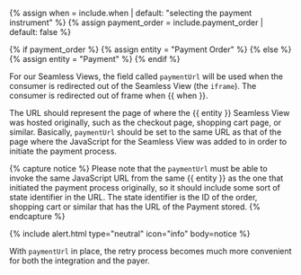 {% assign when = include.when | default: "selecting the payment instrument" %}
{% assign payment_order = include.payment_order | default: false %}

{% if payment_order %}
    {% assign entity = "Payment Order" %}
{% else %}
    {% assign entity = "Payment" %}
{% endif %}

For our Seamless Views, the field called `paymentUrl` will be used when the
consumer is redirected out of the Seamless View (the `iframe`). The consumer is
redirected out of frame when {{ when }}.

The URL should represent the page of where the {{ entity }} Seamless View was
hosted originally, such as the checkout page, shopping cart page, or similar.
Basically, `paymentUrl` should be set to the same URL as that of the page where
the JavaScript for the Seamless View was added to in order to initiate the
payment process.

{% capture notice %}
Please note that the `paymentUrl` must be able to invoke the same JavaScript URL
from the same {{ entity }} as the one that initiated the payment process
originally, so it should include some sort of state identifier in the URL. The
state identifier is the ID of the order, shopping cart or similar that has the
URL of the Payment stored.
{% endcapture %}

{% include alert.html type="neutral" icon="info" body=notice %}

With `paymentUrl` in place, the retry process becomes much more convenient for
both the integration and the payer.
